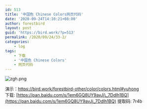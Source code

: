 ```yaml
---
id: 513
title: '中国色 Chinese Colors网页代码'
date: '2020-09-24T14:10:21+08:00'
author: forestbird
layout: post
guid: 'https://bird.work/?p=513'
permalink: /2020/09/24/33-2/
categories:
    - log
tags:
    - 下载
    - '中国色 Chinese Colors'
    - 网页代码
---
```


![zgh.png](https://bird.work/usr/uploads/2020/09/3227616900.png "zgh.png")

演示：<https://bird.work/forestbird-other/color/colors.html#yuhong>  
下载: [https://pan.baidu.com/s/1em6GQ8UY9avJj\_7Ddlh1BQ](https://pan.baidu.com/s/1em6GQ8UY9avJj_7Ddlh1BQ) 提取码: 7r4b